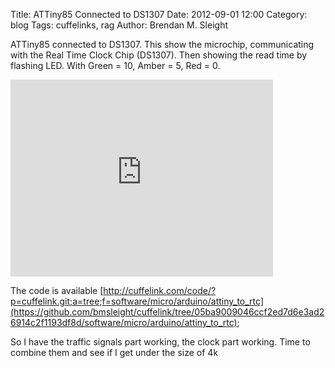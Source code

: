 Title: ATTiny85 Connected to DS1307
Date: 2012-09-01 12:00
Category: blog
Tags: cuffelinks, rag
Author: Brendan M. Sleight

ATTiny85 connected to DS1307. This show the microchip, communicating with the Real Time Clock Chip (DS1307). Then showing the read time by flashing LED.
With Green = 10, Amber = 5, Red = 0.

<iframe width="420" height="315" src="https://www.youtube.com/embed/Vk38VLuX5W0" frameborder="0" allowfullscreen></iframe>

The code is available [http://cuffelink.com/code/?p=cuffelink.git;a=tree;f=software/micro/arduino/attiny_to_rtc](https://github.com/bmsleight/cuffelink/tree/05ba9009046ccf2ed7d6e3ad26914c2f1193df8d/software/micro/arduino/attiny_to_rtc);

So I have the traffic signals part working, the clock part working. Time to combine them and see if I get under the size of 4k
